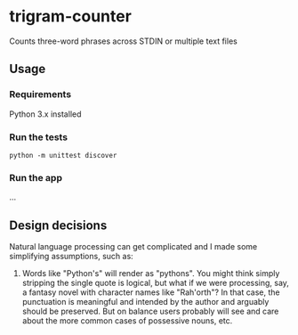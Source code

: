 # trigram-counter

Counts three-word phrases across STDIN or multiple text files

## Usage

### Requirements

Python 3.x installed

### Run the tests

    python -m unittest discover

### Run the app

...

## Design decisions 

Natural language processing can get complicated and I made some simplifying assumptions, such as:

1. Words like "Python's" will render as "pythons". You might think simply stripping the
single quote is logical, but what if we were processing, say, a fantasy novel with character names like "Rah'orth"?
In that case, the punctuation is meaningful and intended by the author and arguably should be preserved. But on balance 
users probably will see and care about the more common cases of possessive nouns, etc.
